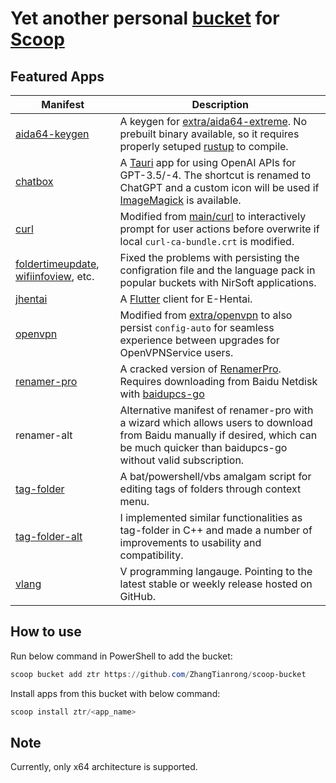 # Yet another personal [bucket](https://github.com/lukesampson/scoop/wiki/Buckets) for [Scoop](https://github.com/lukesampson/scoop)

## Featured Apps

| Manifest                                                     | Description                                                  |
| ------------------------------------------------------------ | ------------------------------------------------------------ |
| [aida64-keygen](https://github.com/LeagueRaINi/Aida64-Keys)  | A keygen for [extra/aida64-extreme](https://github.com/ScoopInstaller/Extras/blob/master/bucket/aida64extreme.json). No prebuilt binary available, so it requires properly setuped [rustup](https://rustup.rs/) to compile. |
| [chatbox](https://github.com/Bin-Huang/chatbox)              | A [Tauri](https://tauri.app/) app for using OpenAI APIs for GPT-3.5/-4. The shortcut is renamed to ChatGPT and a custom icon will be used if [ImageMagick](https://imagemagick.org/) is available. |
| [curl](https://curl.se/)                                     | Modified from [main/curl](https://github.com/ScoopInstaller/Main/blob/master/bucket/curl.json) to interactively prompt for user actions before overwrite if local `curl-ca-bundle.crt` is modified. |
| [foldertimeupdate](https://www.nirsoft.net/utils/folder_time_update.html), [wifiinfoview](https://www.nirsoft.net/utils/wifi_information_view.html), etc. | Fixed the problems with persisting the configration file and the language pack in popular buckets with NirSoft applications. |
| [jhentai](https://github.com/jiangtian616/JHenTai)           | A [Flutter](https://flutter.dev/) client for E-Hentai.       |
| [openvpn]()                                                  | Modified from [extra/openvpn](https://github.com/ScoopInstaller/Extras/blob/master/bucket/openvpn.json) to also persist `config-auto` for seamless experience between upgrades for OpenVPNService users. |
| [renamer-pro](http://www.dayanzai.me/renamer-pro.html)       | A cracked version of [RenamerPro](https://www.den4b.com/download/renamer). Requires downloading from Baidu Netdisk with [baidupcs-go](https://github.com/qjfoidnh/BaiduPCS-Go) |
| renamer-alt                                                  | Alternative manifest of renamer-pro with a wizard which allows users to download from Baidu manually if desired, which can be much quicker than baidupcs-go without valid subscription. |
| [tag-folder](https://youtu.be/vyFhSdm4gD8)                   | A bat/powershell/vbs amalgam script for editing tags of folders through context menu. |
| [tag-folder-alt](https://github.com/ChiotOnAGE/TagFolder)    | I implemented similar functionalities as tag-folder in C++ and made a number of improvements to usability and compatibility. |
| [vlang](https://github.com/vlang/v)                          | V programming langauge. Pointing to the latest stable or weekly release hosted on GitHub. |



## How to use

Run below command in PowerShell to add the bucket:

```powershell
scoop bucket add ztr https://github.com/ZhangTianrong/scoop-bucket
```

Install apps from this bucket with below command:

```powershell
scoop install ztr/<app_name>
```

## Note

Currently, only x64 architecture is supported.
